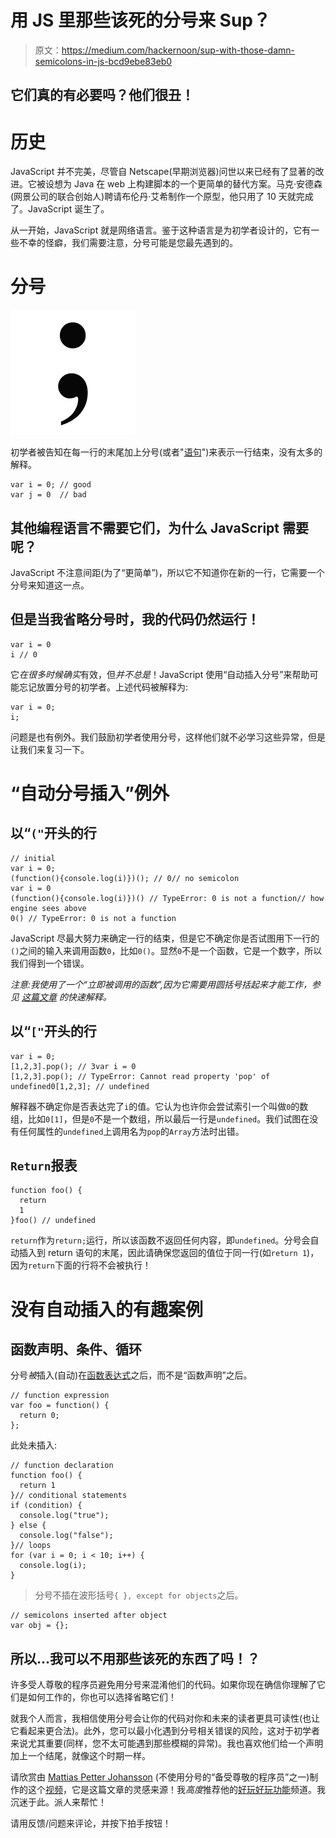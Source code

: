 # 用 JS 里那些该死的分号来 Sup？

> 原文：<https://medium.com/hackernoon/sup-with-those-damn-semicolons-in-js-bcd9ebe83eb0>

## 它们真的有必要吗？他们很丑！

# 历史

JavaScript 并不完美，尽管自 Netscape(早期浏览器)问世以来已经有了显著的改进。它被设想为 Java 在 web 上构建脚本的一个更简单的替代方案。马克·安德森(网景公司的联合创始人)聘请布伦丹·艾希制作一个原型，他只用了 10 天就完成了。JavaScript 诞生了。

从一开始，JavaScript 就是网络语言。鉴于这种语言是为初学者设计的，它有一些不幸的怪癖，我们需要注意，分号可能是您最先遇到的。

# 分号

![](img/c10a52133d423f64e2710d2a500a4a06.png)

初学者被告知在每一行的末尾加上分号(或者"[语句](/@PrintSupWorld/statements-expressions-and-values-7727a0011565)")来表示一行结束，没有太多的解释。

```
var i = 0; // good
var j = 0  // bad
```

## 其他编程语言不需要它们，为什么 JavaScript 需要呢？

JavaScript 不注意间距(为了“更简单”)，所以它不知道你在新的一行，它需要一个分号来知道这一点。

## 但是当我省略分号时，我的代码仍然运行！

```
var i = 0
i // 0
```

它*在很多时候确实*有效，但*并不总是*！JavaScript 使用“自动插入分号”来帮助可能忘记放置分号的初学者。上述代码被解释为:

```
var i = 0;
i;
```

问题是也有例外。我们鼓励初学者使用分号，这样他们就不必学习这些异常，但是让我们来复习一下。

# “自动分号插入”例外

## 以“`("`开头的行

```
// initial
var i = 0;
(function(){console.log(i)})(); // 0// no semicolon
var i = 0
(function(){console.log(i)})() // TypeError: 0 is not a function// how engine sees above
0() // TypeError: 0 is not a function
```

JavaScript 尽最大努力来确定一行的结束，但是它不确定你是否试图用下一行的`()`之间的输入来调用函数`0`，比如`0()`。显然`0`不是一个函数，它是一个数字，所以我们得到一个错误。

*注意:我使用了一个“立即被调用的函数”,因为它需要用圆括号括起来才能工作，参见* [*这篇文章*](/@PrintSupWorld/immediately-invoked-function-expressions-6b4bd7c1b59d) *的快速解释。*

## 以“`["`开头的行

```
var i = 0;
[1,2,3].pop(); // 3var i = 0
[1,2,3].pop(); // TypeError: Cannot read property 'pop' of undefined0[1,2,3]; // undefined
```

解释器不确定你是否表达完了`i`的值。它认为也许你会尝试索引一个叫做`0`的数组，比如`0[1]`，但是`0`不是一个数组，所以最后一行是`undefined`。我们试图在没有任何属性的`undefined`上调用名为`pop`的`Array`方法时出错。

## `Return`报表

```
function foo() {
  return
  1
}foo() // undefined
```

`return`作为`return;`运行，所以该函数不返回任何内容，即`undefined`。分号会自动插入到 return 语句的末尾，因此请确保您返回的值位于同一行(如`return 1`)，因为`return`下面的行将不会被执行！

# 没有自动插入的有趣案例

## 函数声明、条件、循环

分号*被*插入(自动)在[函数表达式](/@PrintSupWorld/function-hoisting-declarations-vs-expressions-7f4d385a5d7f)之后，而不是“函数声明”之后。

```
// function expression
var foo = function() {
  return 0;
};
```

此处未插入:

```
// function declaration
function foo() {
  return 1
}// conditional statements
if (condition) {
  console.log("true");
} else {
  console.log("false");
}// loops
for (var i = 0; i < 10; i++) {
  console.log(i);
}
```

> 分号不插在波形括号`{ }, except for objects`之后。

```
// semicolons inserted after object
var obj = {};
```

## 所以…我可以不用那些该死的东西了吗！？

许多受人尊敬的程序员避免用分号来混淆他们的代码。如果你现在确信你理解了它们是如何工作的，你也可以选择省略它们！

就我个人而言，我相信使用分号会让你的代码对你和未来的读者更具可读性(也让它看起来更合法)。此外，您可以最小化遇到分号相关错误的风险，这对于初学者来说尤其重要(同样，您不太可能遇到那些模糊的异常)。我也喜欢他们给一个声明加上一个结尾，就像这个时期一样。

请欣赏由 [Mattias Petter Johansson](https://medium.com/u/5b25bc58c2e?source=post_page-----bcd9ebe83eb0--------------------------------) (不使用分号的“备受尊敬的程序员”之一)制作的这个[视频](https://www.youtube.com/watch?v=Qlr-FGbhKaI)，它是这篇文章的灵感来源！我*高度*推荐他的[好玩好玩功能](https://www.youtube.com/channel/UCO1cgjhGzsSYb1rsB4bFe4Q)频道。我沉迷于此。派人来帮忙！

请用反馈/问题来评论，并按下拍手按钮！